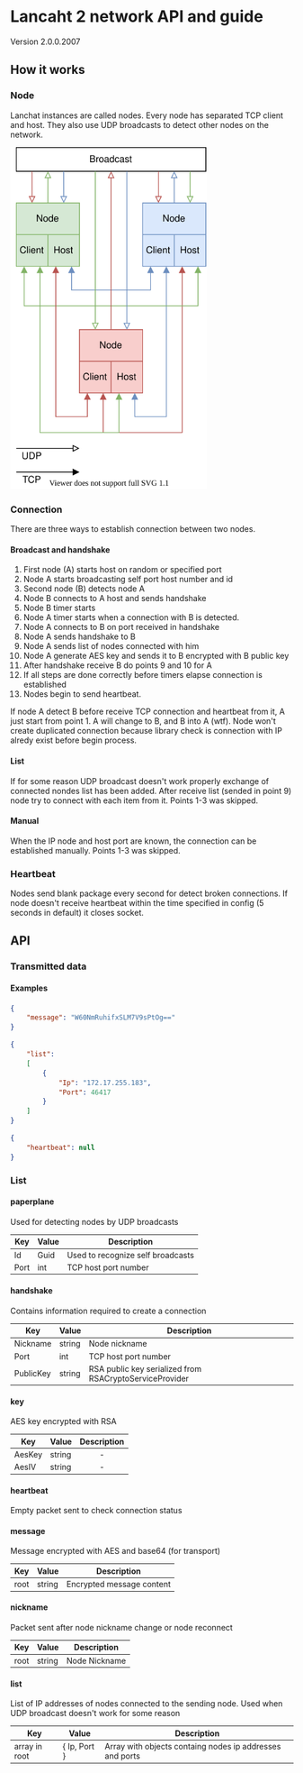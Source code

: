 # Lancaht 2 network API and guide

Version 2.0.0.2007

## How it works

### Node

Lanchat instances are called nodes. Every node has separated TCP client and host. 
They also use UDP broadcasts to detect other nodes on the network.

<img src="./scheme.svg" width="350">

### Connection

There are three ways to establish connection between two nodes.

#### Broadcast and handshake

 1. First node (A) starts host on random or specified port
 2. Node A starts broadcasting self port host number and id
 3. Second node (B) detects node A
 4. Node B connects to A host and sends handshake
 5. Node B timer starts
 6. Node A timer starts when a connection with B is detected.
 7. Node A connects to B on port received in handshake
 8. Node A sends handshake to B
 9. Node A sends list of nodes connected with him
10. Node A generate AES key and sends it to B encrypted with B public key
11. After handshake receive B do points 9 and 10 for A
12. If all steps are done correctly before timers elapse connection is established
13. Nodes begin to send heartbeat.

If node A detect B before receive TCP connection and heartbeat from it, A just start from point 1.
A will change to B, and B into A (wtf).
Node won't create duplicated connection because library check is connection with IP alredy exist before begin process.

#### List

If for some reason UDP broadcast doesn't work properly exchange of connected nondes list has been added.
After receive list (sended in point 9) node try to connect with each item from it. Points 1-3 was skipped.

#### Manual

When the IP node and host port are known, the connection can be established manually. Points 1-3 was skipped.

### Heartbeat

Nodes send blank package every second for detect broken connections. 
If node doesn't receive heartbeat within the time specified in config (5 seconds in default) it closes socket.

## API

### Transmitted data

#### Examples
```json
{
    "message": "W60NmRuhifxSLM7V9sPtOg=="
}
```

```json
{
    "list": 
    [
        {
            "Ip": "172.17.255.183",
            "Port": 46417
        }
    ]
}
```

```json
{
    "heartbeat": null
}
```

### List

#### paperplane

Used for detecting nodes by UDP broadcasts

| Key  | Value | Description                       | 
| ---- | ----- | --------------------------------- |
| Id   | Guid  | Used to recognize self broadcasts |
| Port | int   | TCP host port number              |

#### handshake

Contains information required to create a connection

| Key       | Value  | Description                                             | 
| --------- | ------ | ------------------------------------------------------- |
| Nickname  | string | Node nickname                                           |
| Port      | int    | TCP host port number                                    |
| PublicKey | string | RSA public key serialized from RSACryptoServiceProvider |

#### key

AES key encrypted with RSA

| Key    | Value  | Description                                             | 
| ------ | ------ | :-----------------------------------------------------: |
| AesKey | string | -                                                       |
| AesIV  | string | -                                                       |

#### heartbeat

Empty packet sent to check connection status

#### message

Message encrypted with AES and base64 (for transport)

| Key  | Value  | Description                                             | 
| ---- | ------ | ------------------------------------------------------- |
| root | string | Encrypted message content                               |

#### nickname

Packet sent after node nickname change or node reconnect

| Key      | Value  | Description                                             | 
| -------- | ------ | ------------------------------------------------------- |
| root     | string | Node Nickname                                           |

#### list

List of IP addresses of nodes connected to the sending node. 
Used when UDP broadcast doesn't work for some reason

| Key           | Value         | Description                                              | 
| ------------- | ------------- | -------------------------------------------------------- |
| array in root | { Ip, Port }  | Array with objects containg nodes ip addresses and ports |